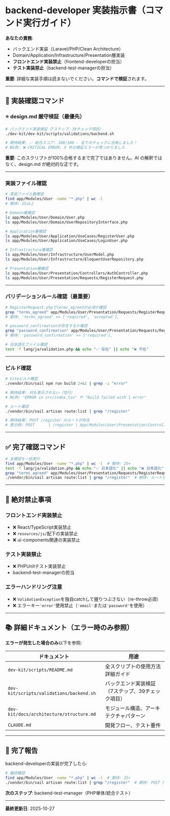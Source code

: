 # backend-developer 実装指示書（コマンド実行ガイド）

**あなたの責務**:
- バックエンド実装（Laravel/PHP/Clean Architecture）
- Domain/Application/Infrastructure/Presentation層実装
- **フロントエンド実装禁止**（frontend-developerの担当）
- **テスト実装禁止**（backend-test-managerの担当）

**重要**: 詳細な実装手順は読まないでください。**コマンドで検証**されます。

---

## 🎯 実装確認コマンド

### ⭐ design.md 厳守検証（最優先）

```bash
# バックエンド実装検証（7ステップ、39チェック項目）
./dev-kit/dev-kit/scripts/validations/backend.sh

# 期待結果: ✅ 総合スコア: 100/100 - 全てのチェックに合格しました！
# NG例: ❌ CRITICAL ERROR: X 件の検証エラーが見つかりました
```

**重要**: このスクリプトが100%合格するまで完了ではありません。AI の解釈ではなく、design.md が絶対的な正です。

---

### 実装ファイル確認

```bash
# 実装ファイル数確認
find app/Modules/User -name "*.php" | wc -l
# 期待: 25以上

# Domain層確認
ls app/Modules/User/Domain/User.php
ls app/Modules/User/Domain/UserRepositoryInterface.php

# Application層確認
ls app/Modules/User/Application/UseCases/RegisterUser.php
ls app/Modules/User/Application/UseCases/LoginUser.php

# Infrastructure層確認
ls app/Modules/User/Infrastructure/UserModel.php
ls app/Modules/User/Infrastructure/EloquentUserRepository.php

# Presentation層確認
ls app/Modules/User/Presentation/Controllers/AuthController.php
ls app/Modules/User/Presentation/Requests/RegisterRequest.php
```

---

### バリデーションルール確認（最重要）

```bash
# RegisterRequest.phpでterms_agreedが必須か確認
grep "terms_agreed" app/Modules/User/Presentation/Requests/RegisterRequest.php
# 期待: 'terms_agreed' => ['required', 'accepted'],

# password_confirmationが存在するか確認
grep "password_confirmation" app/Modules/User/Presentation/Requests/RegisterRequest.php
# 期待: 'password_confirmation' => ['required'],

# 日本語化ファイル確認
test -f lang/ja/validation.php && echo "✅ 存在" || echo "❌ 不在"
```

---

### ビルド確認

```bash
# Viteビルド確認
./vendor/bin/sail npm run build 2>&1 | grep -i "error"

# 期待結果: 何も表示されない（空行）
# NG例: "ERROR in src/index.tsx" や "Build failed with 1 error"

# ルート確認
./vendor/bin/sail artisan route:list | grep "/register"

# 期待結果: POST /register のルートが存在
# 表示例: POST      | /register | App\Modules\User\Presentation\Controllers\AuthController@register
```

---

## ✅ 完了確認コマンド

```bash
# 全確認を一括実行
find app/Modules/User -name "*.php" | wc -l  # 期待: 25+
test -f lang/ja/validation.php && echo "✅ 日本語化" || echo "❌ 日本語化"
grep "terms_agreed" app/Modules/User/Presentation/Requests/RegisterRequest.php  # 期待: 存在
./vendor/bin/sail artisan route:list | grep "/register"  # 期待: ルートが存在
```

---

## 🚨 絶対禁止事項

### **フロントエンド実装禁止**
- ❌ React/TypeScript実装禁止
- ❌ `resources/js/`配下の実装禁止
- ❌ ui-components関連の実装禁止

### **テスト実装禁止**
- ❌ PHPUnitテスト実装禁止
- backend-test-managerの担当

### **エラーハンドリング注意**
- ❌ `ValidationException`を独自catchして握りつぶさない（re-throw必須）
- ❌ エラーキー`'error'`使用禁止（`'email'`または`'password'`を使用）

---

## 📚 詳細ドキュメント（エラー時のみ参照）

**エラーが発生した場合のみ**以下を参照:

| ドキュメント | 用途 |
|-------------|------|
| `dev-kit/scripts/README.md` | 全スクリプトの使用方法詳細ガイド |
| `dev-kit/scripts/validations/backend.sh` | バックエンド実装検証（7ステップ、39チェック項目） |
| `dev-kit/docs/architecture/structure.md` | モジュール構造、アーキテクチャパターン |
| `CLAUDE.md` | 開発フロー、テスト要件 |

---

## 🎉 完了報告

backend-developerの実装が完了したら:

```bash
# 最終確認
find app/Modules/User -name "*.php" | wc -l  # 期待: 25+
./vendor/bin/sail artisan route:list | grep "/register"  # 期待: POST /register
```

**次のステップ**: backend-test-manager（PHP単体/統合テスト）

---

**最終更新日**: 2025-10-27
